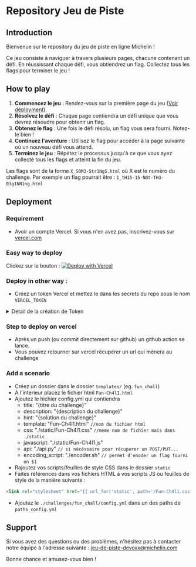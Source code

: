 # Repository Jeu de Piste 


## Introduction

Bienvenue sur le repository du jeu de piste en ligne Michelin !

Ce jeu consiste à naviguer à travers plusieurs pages, chacune contenant un défi. En réussissant chaque défi, vous obtiendrez un flag. Collectez tous les flags pour terminer le jeu !

## How to play

1. **Commencez le jeu** : Rendez-vous sur la première page du jeu ([Voir déployment](https://github.com/michelin/treasure-hunt?tab=readme-ov-file#Deployment)).
2. **Résolvez le défi** : Chaque page contiendra un défi unique que vous devrez résoudre pour obtenir un flag.
3. **Obtenez le flag** : Une fois le défi résolu, un flag vous sera fourni. Notez-le bien !
4. **Continuez l'aventure** : Utilisez le flag pour accéder à la page suivante où un nouveau défi vous attend.
5. **Terminez le jeu** : Répétez le processus jusqu'à ce que vous ayez collecté tous les flags et atteint la fin du jeu.

Les flags sont de la forme `X_S0M3-Str1NgS.html` où X est le numéro du challenge.
Par exemple un flag pourrait être : `1_tH15-15-N0t-TH3-B3g1NN1ng.html`

## Deployment

### Requirement

- Avoir un compte Vercel. Si vous n'en avez pas, inscrivez-vous sur [vercel.com](vercel.com)

### Easy way to deploy

Clickez sur le bouton : [![Deploy with Vercel](https://vercel.com/button)](https://vercel.com/new/clone?repository-url=https%3A%2F%2Fgithub.com%2FR4ph3uz%2FMichelin-Jeu-de-Piste&project-name=jeu-de-piste&build-command=python%20static-generator.py&output-directory=.%2Fbuild)

### Deploy in other way :

- Créez un token Vercel et mettez le dans les secrets du repo sous le nom `VERCEL_TOKEN`

<details>
<summary> Detail de la création de Token </summary>

Dans les détails de votre compte : 

![Account settings](./images_readme/Account.PNG "Account")
  
allez dans token :

![Tokens section](./images_readme/Token.PNG "Token")

puis créez un token (choisissez le scope et la durée)

![Token Creation](./images_readme/Creation.PNG "Création du token")

Copiez le token et mettez le dans Settings puis Secret Action

![Section Action](./images_readme/Actions.PNG "Bouton secret d'action")

Créez un nouveau secret :

![Token created](./images_readme/Secret.PNG "Token Vercel")

</details>

### Step to deploy on vercel

- Après un push (ou commit directement sur github) un github action se lance.
- Vous pouvez retourner sur vercel récupérer un url qui mènera au challenge

### Add a scenario 

- Créez un dossier dans le dossier `templates/` (eg. `fun_chall`)
- A l'interieur placez le fichier html `Fun-Ch4l1.html`
- Ajoutez le hichier config.yml qui contiendra
  - title: "{titre du challenge}"
  - description: "{description du challenge}"
  - hint: "{solution du challenge}"
  - template: "Fun-Ch4l1.html" `//nom du fichier html`
  - css: "./static/Fun-Ch4l1.css" `//meme nom de fichier mais dans ./static `
  - javascript: "./static/Fun-Ch4l1.js"
  - api: "./api.py" `// si nécéssaire pour récuperer un POST/PUT...`
  - encoding_script: "./encoder.sh" `// permet d'enoder un flag fourni en $1`
- Rajoutez vos scripts/feuilles de style CSS dans le dossier `static`
- Faites références dans vos fichiers HTML à vos scripts JS ou feuilles de style de la manière suivante : 

```html
<link rel="stylesheet" href="{{ url_for('static', path='/Fun-Ch4l1.css') }}">
```

- Ajoutez le `./challenges/fun_chall/config.yml` dans un des paths de `paths_config.yml`

## Support

Si vous avez des questions ou des problèmes, n'hésitez pas à contacter notre équipe à l'adresse suivante : jeu-de-piste-devoxx@michelin.com

Bonne chance et amusez-vous bien !